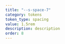 ```yaml
---
title: "--s-space-7"
category: tokens
token_type: spacing
value: 1.5rem
description: description
order: 8
---
```

